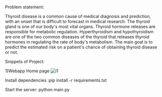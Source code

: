 Problem statement:

Thyroid disease is a common cause of medical diagnosis and prediction, with an onset that is difficult to forecast in medical research.
The thyroid gland is one of our body's most vital organs. Thyroid hormone releases are responsible for metabolic regulation. 
Hyperthyroidism and hypothyroidism are one of the two common diseases of the thyroid that releases thyroid hormones in regulating the rate of body's metabolism.
The main goal is to predict the estimated risk on a patient's chance of obtaining thyroid disease or not.

Snippets of Project:

1)Webapp Home page
![i1](https://github.com/user-attachments/assets/00f646f1-16e6-4bef-820f-be5641259bce)

Install dependencies :pip install -r requirements.txt

Start the server: python main.py
